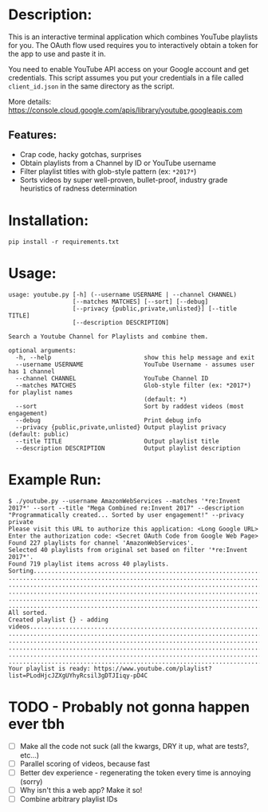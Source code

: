 # Description:
This is an interactive terminal application which combines YouTube playlists for you. The OAuth flow used requires you to interactively obtain a token for the app to use and paste it in.

You need to enable YouTube API access on your Google account and get credentials. This script assumes you put your credentials in a file called `client_id.json` in the same directory as the script.

More details:
https://console.cloud.google.com/apis/library/youtube.googleapis.com

## Features:
- Crap code, hacky gotchas, surprises
- Obtain playlists from a Channel by ID or YouTube username
- Filter playlist titles with glob-style pattern (ex: `*2017*`)
- Sorts videos by super well-proven, bullet-proof, industry grade heuristics of radness determination

# Installation:
`pip install -r requirements.txt`

# Usage:
```
usage: youtube.py [-h] (--username USERNAME | --channel CHANNEL)
                  [--matches MATCHES] [--sort] [--debug]
                  [--privacy {public,private,unlisted}] [--title TITLE]
                  [--description DESCRIPTION]

Search a Youtube Channel for Playlists and combine them.

optional arguments:
  -h, --help                          show this help message and exit
  --username USERNAME                 YouTube Username - assumes user has 1 channel
  --channel CHANNEL                   YouTube Channel ID
  --matches MATCHES                   Glob-style filter (ex: *2017*) for playlist names
                                      (default: *)
  --sort                              Sort by raddest videos (most engagement)
  --debug                             Print debug info
  --privacy {public,private,unlisted} Output playlist privacy (default: public)
  --title TITLE                       Output playlist title
  --description DESCRIPTION           Output playlist description
```

# Example Run:
```
$ ./youtube.py --username AmazonWebServices --matches '*re:Invent 2017*' --sort --title "Mega Combined re:Invent 2017" --description "Programmatically created... Sorted by user engagement!" --privacy private
Please visit this URL to authorize this application: <Long Google URL>
Enter the authorization code: <Secret OAuth Code from Google Web Page>
Found 227 playlists for channel 'AmazonWebServices'.
Selected 40 playlists from original set based on filter '*re:Invent 2017*'.
Found 719 playlist items across 40 playlists.
Sorting...........................................................................................................................
..................................................................................................................................
..................................................................................................................................
..................................................................................................................................
..................................................................................................................................
..............................................................................
All sorted.
Created playlist {} - adding videos..............................................................................................
..................................................................................................................................
..................................................................................................................................
..................................................................................................................................
..................................................................................................................................
...........................................................................................................
Your playlist is ready: https://www.youtube.com/playlist?list=PLodHjcJZXgUYhyRcsil3gDTJIiqy-pD4C
```

# TODO - Probably not gonna happen ever tbh
 - [ ] Make all the code not suck (all the kwargs, DRY it up, what are tests?, etc...)
 - [ ] Parallel scoring of videos, because fast
 - [ ] Better dev experience - regenerating the token every time is annoying (sorry)
 - [ ] Why isn't this a web app? Make it so!
 - [ ] Combine arbitrary playlist IDs